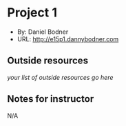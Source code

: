 # Project 1
+ By: Daniel Bodner
+ URL: <http://e15p1.dannybodner.com>

## Outside resources
*your list of outside resources go here*

## Notes for instructor
N/A
